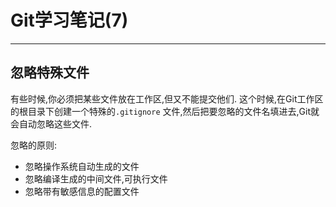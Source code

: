 # Git学习笔记(7)
* * *
## 忽略特殊文件
有些时候,你必须把某些文件放在工作区,但又不能提交他们.
这个时候,在Git工作区的根目录下创建一个特殊的`.gitignore`
文件,然后把要忽略的文件名填进去,Git就会自动忽略这些文件.

忽略的原则:
* 忽略操作系统自动生成的文件
* 忽略编译生成的中间文件,可执行文件
* 忽略带有敏感信息的配置文件
